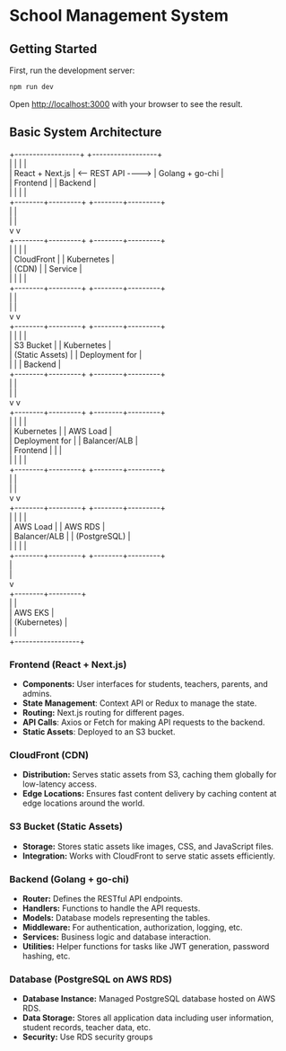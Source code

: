 # School Management System

## Getting Started

First, run the development server:

```bash
npm run dev
```

Open [http://localhost:3000](http://localhost:3000) with your browser to see the result.

## Basic System Architecture

+------------------+                    +------------------+  
|                  |                    |                  |  
|  React + Next.js | <-- REST API ----> |  Golang + go-chi |  
|    Frontend      |                    |     Backend      |  
|                  |                    |                  |  
+--------+---------+                    +--------+---------+  
         |                                       |  
         |                                       |  
         v                                       v  
+--------+---------+                    +--------+---------+  
|                  |                    |                  |  
|   CloudFront     |                    |  Kubernetes      |  
|     (CDN)        |                    |    Service       |  
|                  |                    |                  |  
+--------+---------+                    +--------+---------+  
         |                                       |  
         |                                       |  
         v                                       v  
+--------+---------+                    +--------+---------+  
|                  |                    |                  |  
|     S3 Bucket    |                    |  Kubernetes      |  
|  (Static Assets) |                    | Deployment for   |  
|                  |                    |  Backend         |  
+--------+---------+                    +--------+---------+  
         |                                       |  
         |                                       |  
         v                                       v  
+--------+---------+                    +--------+---------+  
|                  |                    |                  |  
|  Kubernetes      |                    |  AWS Load        |  
| Deployment for   |                    |  Balancer/ALB    |  
|  Frontend        |                    |                  |  
|                  |                    |                  |  
+--------+---------+                    +--------+---------+  
         |                                       |  
         |                                       |  
         v                                       v  
+--------+---------+                    +--------+---------+  
|                  |                    |                  |  
|   AWS Load       |                    |  AWS RDS         |  
|  Balancer/ALB    |                    |  (PostgreSQL)    |  
|                  |                    |                  |  
+--------+---------+                    +--------+---------+  
         |                                       
         |                                         
         v                                         
+--------+---------+                     
|                  |                           
|  AWS EKS         |                    
|  (Kubernetes)    |                    
|                  |                    
+------------------+                
 
### Frontend (React + Next.js)
* **Components:** User interfaces for students, teachers, parents, and admins.
* **State Management**: Context API or Redux to manage the state.
* **Routing:** Next.js routing for different pages.
* **API Calls**: Axios or Fetch for making API requests to the backend.
* **Static Assets**: Deployed to an S3 bucket.

### CloudFront (CDN)
* **Distribution:** Serves static assets from S3, caching them globally for low-latency access.
* **Edge Locations:** Ensures fast content delivery by caching content at edge locations around the world.
  
### S3 Bucket (Static Assets)
* **Storage:** Stores static assets like images, CSS, and JavaScript files.
* **Integration:** Works with CloudFront to serve static assets efficiently.
  
### Backend (Golang + go-chi)
* **Router:** Defines the RESTful API endpoints.
* **Handlers:** Functions to handle the API requests.
* **Models:** Database models representing the tables.
* **Middleware:** For authentication, authorization, logging, etc.
* **Services:** Business logic and database interaction.
* **Utilities:** Helper functions for tasks like JWT generation, password hashing, etc.

### Database (PostgreSQL on AWS RDS)
* **Database Instance:** Managed PostgreSQL database hosted on AWS RDS.
* **Data Storage:** Stores all application data including user information, student records, teacher data, etc.
* **Security:** Use RDS security groups